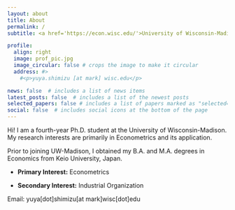 ```yaml
---
layout: about
title: About
permalink: /
subtitle: <a href='https://econ.wisc.edu/'>University of Wisconsin-Madison, Department of Economics</a>.

profile:
  align: right
  image: prof_pic.jpg
  image_circular: false # crops the image to make it circular
  address: #>
    #<p>yuya.shimizu [at mark] wisc.edu</p>

news: false  # includes a list of news items
latest_posts: false  # includes a list of the newest posts
selected_papers: false # includes a list of papers marked as "selected={true}"
social: false  # includes social icons at the bottom of the page
---
```


Hi! I am a fourth-year Ph.D. student at the University of Wisconsin-Madison. My research interests are primarily in Econometrics and its application.

Prior to joining UW-Madison, I obtained my B.A. and M.A. degrees in Economics from Keio University, Japan.



* **Primary Interest:** Econometrics

* **Secondary Interest:** Industrial Organization

Email: yuya[dot]shimizu[at mark]wisc[dot]edu
